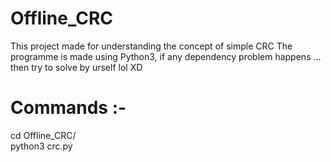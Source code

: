 # Offline_CRC
This project made for understanding the concept of simple CRC
The programme is made using Python3, if any dependency problem happens ... then try to solve by urself lol XD


# Commands :-                     
cd Offline_CRC/                            
python3 crc.py
